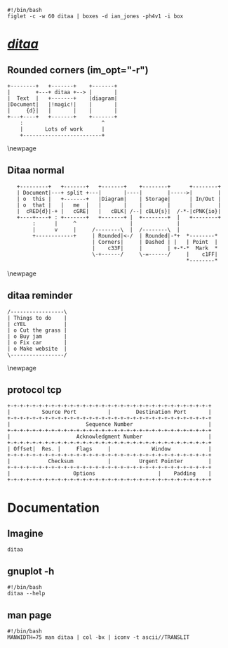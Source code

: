 ```{.shebang im_out="stdout"}
#!/bin/bash
figlet -c -w 60 ditaa | boxes -d ian_jones -ph4v1 -i box
```

# [*ditaa*](http://ditaa.sourceforge.net)

## Rounded corners (im_opt="-r")

```{.ditaa im_opt="-r" im_out="fcb,img" width=70% caption="Created by Ditaa"}
+--------+   +-------+    +-------+
|        +---+ ditaa +--> |       |
|  Text  |   +-------+    |diagram|
|Document|   |!magic!|    |       |
|     {d}|   |       |    |       |
+---+----+   +-------+    +-------+
    :                         ^
    |       Lots of work      |
    +-------------------------+
```

\newpage

## Ditaa normal

```{.ditaa im_out="fcb,img" caption="Created by Ditaa"}
   +---------+   +-------+   +-------+    +--------+      +--------+
   | Document|---+ split +---|       |----|        |----->|        |
   | o  this |   +-------+   |Diagram|    | Storage|      | In/Out |
   | o  that |   |   me  |   |       |    |        |      |        |
   |  cRED{d}|-+ |   cGRE|   |   cBLK| /--| cBLU{s}|  /-*-|cPNK{io}|
   +----+----+ : +-------+   +-------+ |  +--------+  |   +--------+
        :      |     ^                 |              |
        |      v     |     /--------\  |  /--------\  |
        +------------+     | Rounded|<-/  | Rounded|-*+  *--------*
                           | Corners|     | Dashed | |   | Point  |
                           |    c33F|     |        | +-*-*  Mark  *
                           \-+------/     \-=------/     |    c1FF|
                                                         *--------*
```

\newpage

## ditaa reminder

```{.ditaa im_out="fcb,img" height=20% caption="Created by Ditaa"}
/-----------------\
| Things to do    |
| cYEL            |
| o Cut the grass |
| o Buy jam       |
| o Fix car       |
| o Make website  |
\-----------------/
```

\newpage


## protocol tcp

```ditaa
+-+-+-+-+-+-+-+-+-+-+-+-+-+-+-+-+-+-+-+-+-+-+-+-+-+-+-+-+-+-+-+-+
|          Source Port          |        Destination Port       |
+-+-+-+-+-+-+-+-+-+-+-+-+-+-+-+-+-+-+-+-+-+-+-+-+-+-+-+-+-+-+-+-+
|                        Sequence Number                        |
+-+-+-+-+-+-+-+-+-+-+-+-+-+-+-+-+-+-+-+-+-+-+-+-+-+-+-+-+-+-+-+-+
|                     Acknowledgment Number                     |
+-+-+-+-+-+-+-+-+-+-+-+-+-+-+-+-+-+-+-+-+-+-+-+-+-+-+-+-+-+-+-+-+
| Offset|  Res. |     Flags     |             Window            |
+-+-+-+-+-+-+-+-+-+-+-+-+-+-+-+-+-+-+-+-+-+-+-+-+-+-+-+-+-+-+-+-+
|            Checksum           |         Urgent Pointer        |
+-+-+-+-+-+-+-+-+-+-+-+-+-+-+-+-+-+-+-+-+-+-+-+-+-+-+-+-+-+-+-+-+
|                    Options                    |    Padding    |
+-+-+-+-+-+-+-+-+-+-+-+-+-+-+-+-+-+-+-+-+-+-+-+-+-+-+-+-+-+-+-+-+
```

# Documentation

## Imagine

```imagine
ditaa
```

## gnuplot -h

```{.shebang im_out="stdout"}
#!/bin/bash
ditaa --help
```

## man page

```{.shebang im_out="stdout"}
#!/bin/bash
MANWIDTH=75 man ditaa | col -bx | iconv -t ascii//TRANSLIT
```
